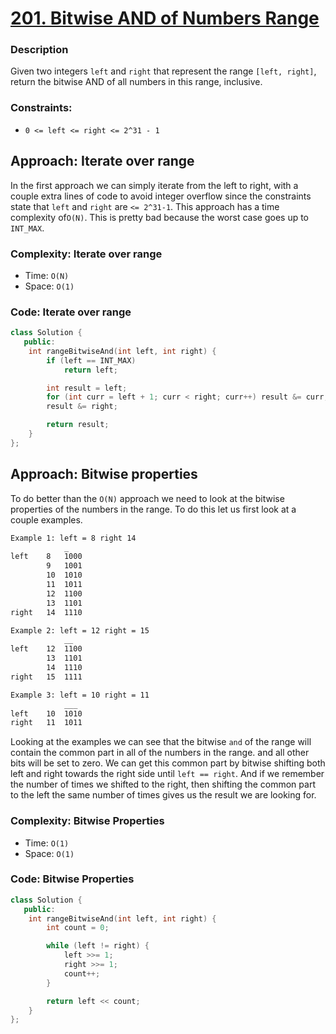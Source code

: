 # [201. Bitwise AND of Numbers Range](https://leetcode.com/problems/bitwise-and-of-numbers-range/description/)

### Description

Given two integers `left` and `right` that represent the range `[left, right]`,
return the bitwise AND of all numbers in this range, inclusive.

### Constraints:

-   `0 <= left <= right <= 2^31 - 1`

## Approach: Iterate over range

In the first approach we can simply iterate from the left to right, with a
couple extra lines of code to avoid integer overflow since the constraints state
that `left` and `right` are `<= 2^31-1`. This approach has a time complexity
of`O(N)`. This is pretty bad because the worst case goes up to `INT_MAX`.

### Complexity: Iterate over range

-   Time: `O(N)`
-   Space: `O(1)`

### Code: Iterate over range

```cpp
class Solution {
   public:
    int rangeBitwiseAnd(int left, int right) {
        if (left == INT_MAX)
            return left;

        int result = left;
        for (int curr = left + 1; curr < right; curr++) result &= curr;
        result &= right;

        return result;
    }
};
```

## Approach: Bitwise properties

To do better than the `O(N)` approach we need to look at the bitwise properties
of the numbers in the range. To do this let us first look at a couple examples.

```txt
Example 1: left = 8 right 14
            _
left    8   1000
        9   1001
        10  1010
        11  1011
        12  1100
        13  1101
right   14  1110

Example 2: left = 12 right = 15
            __
left    12  1100
        13  1101
        14  1110
right   15  1111

Example 3: left = 10 right = 11
            ___
left    10  1010
right   11  1011
```

Looking at the examples we can see that the bitwise `and` of the range will
contain the common part in all of the numbers in the range. and all other bits
will be set to zero. We can get this common part by bitwise shifting both left
and right towards the right side until `left == right`. And if we remember the
number of times we shifted to the right, then shifting the common part to the
left the same number of times gives us the result we are looking for.

### Complexity: Bitwise Properties

-   Time: `O(1)`
-   Space: `O(1)`

### Code: Bitwise Properties

```cpp
class Solution {
   public:
    int rangeBitwiseAnd(int left, int right) {
        int count = 0;

        while (left != right) {
            left >>= 1;
            right >>= 1;
            count++;
        }

        return left << count;
    }
};
```
